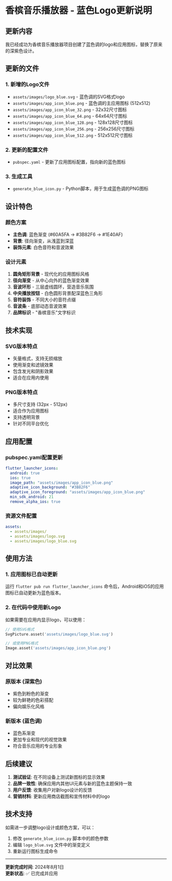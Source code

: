 # 香槟音乐播放器 - 蓝色Logo更新说明

## 更新内容

我已经成功为香槟音乐播放器项目创建了蓝色调的logo和应用图标，替换了原来的深紫色设计。

## 更新的文件

### 1. 新增的Logo文件
- `assets/images/logo_blue.svg` - 蓝色调的SVG格式logo
- `assets/images/app_icon_blue.png` - 蓝色调的主应用图标 (512x512)
- `assets/images/app_icon_blue_32.png` - 32x32尺寸图标
- `assets/images/app_icon_blue_64.png` - 64x64尺寸图标
- `assets/images/app_icon_blue_128.png` - 128x128尺寸图标
- `assets/images/app_icon_blue_256.png` - 256x256尺寸图标
- `assets/images/app_icon_blue_512.png` - 512x512尺寸图标

### 2. 更新的配置文件
- `pubspec.yaml` - 更新了应用图标配置，指向新的蓝色图标

### 3. 生成工具
- `generate_blue_icon.py` - Python脚本，用于生成蓝色调的PNG图标

## 设计特色

### 颜色方案
- **主色调**: 蓝色渐变 (#60A5FA → #3B82F6 → #1E40AF)
- **背景**: 径向渐变，从浅蓝到深蓝
- **装饰元素**: 白色音符和音波效果

### 设计元素
1. **圆角矩形背景** - 现代化的应用图标风格
2. **径向渐变** - 从中心向外的蓝色渐变效果
3. **音波环形** - 三层虚线圆环，营造音乐氛围
4. **中央播放按钮** - 白色圆形背景配深蓝色三角形
5. **音符装饰** - 不同大小的音符点缀
6. **音波条** - 底部动态音波效果
7. **品牌标识** - "香槟音乐"文字标识

## 技术实现

### SVG版本特点
- 矢量格式，支持无损缩放
- 使用渐变和滤镜效果
- 包含发光和阴影效果
- 适合在应用内使用

### PNG版本特点
- 多尺寸支持 (32px - 512px)
- 适合作为应用图标
- 支持透明背景
- 针对不同平台优化

## 应用配置

### pubspec.yaml配置更新
```yaml
flutter_launcher_icons:
  android: true
  ios: true
  image_path: "assets/images/app_icon_blue.png"
  adaptive_icon_background: "#3B82F6"
  adaptive_icon_foreground: "assets/images/app_icon_blue.png"
  min_sdk_android: 21
  remove_alpha_ios: true
```

### 资源文件配置
```yaml
assets:
  - assets/images/
  - assets/images/logo.svg
  - assets/images/logo_blue.svg
```

## 使用方法

### 1. 应用图标已自动更新
运行 `flutter pub run flutter_launcher_icons` 命令后，Android和iOS的应用图标已自动更新为蓝色版本。

### 2. 在代码中使用新Logo
如果需要在应用内显示logo，可以使用：
```dart
// 使用SVG格式
SvgPicture.asset('assets/images/logo_blue.svg')

// 或使用PNG格式
Image.asset('assets/images/app_icon_blue.png')
```

## 对比效果

### 原版本 (深紫色)
- 紫色到粉色的渐变
- 较为鲜艳的色彩搭配
- 偏向娱乐化风格

### 新版本 (蓝色调)
- 蓝色系渐变
- 更加专业和现代的视觉效果
- 符合音乐应用的专业形象

## 后续建议

1. **测试验证**: 在不同设备上测试新图标的显示效果
2. **品牌一致性**: 确保应用内其他UI元素与新的蓝色主题保持一致
3. **用户反馈**: 收集用户对新logo设计的反馈
4. **营销材料**: 更新应用商店截图和宣传材料中的logo

## 技术支持

如需进一步调整logo设计或颜色方案，可以：
1. 修改 `generate_blue_icon.py` 脚本中的颜色参数
2. 编辑 `logo_blue.svg` 文件中的渐变定义
3. 重新运行图标生成命令

---

**更新完成时间**: 2024年8月1日  
**更新状态**: ✅ 已完成并应用